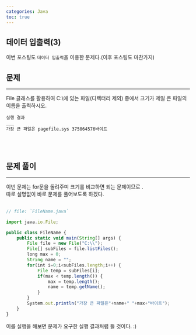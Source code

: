 ```yaml
---
categories: Java
toc: true
---
```


## 데이터 입출력(3)
  이번 포스팅도 `데이터 입출력`을 이용한 문제다.(이후 포스팅도 마찬가지) <br>
  
## 문제
___
File 클래스를 활용하여 C:\에 있는 파일(디렉터리 제외) 중에서 크기가 제일 큰 파일의 이름을 출력하시오.<br>


```
실행 결과
___
가장 큰 파일은 pagefile.sys 375064576바이트
```


<br>
<br>

## 문제 풀이
  ___
  이번 문제는 for문을 돌려주며 크기를 비교하면 되는 문제이므로 .<br>
  따로 설명없이 바로 문제를 풀어보도록 하겠다.<br>
  <br> 
  

```js
// file: `FileName.java`

import java.io.File;

public class FileName {
	public static void main(String[] args) {
		File file = new File("C:\\");
		File[] subFiles = file.listFiles();
		long max = 0;
		String name = "";
		for(int i=0;i<subFiles.length;i++) {
			File temp = subFiles[i];
			if(max < temp.length()) {
				max = temp.length();
				name = temp.getName();
			}
		}
		System.out.println("가장 큰 파일은"+name+" "+max+"바이트");
	}
}

```
  이를 실행을 해보면 문제가 요구한 실행 결과처럼 뜰 것이다. :)
  <br>
  

